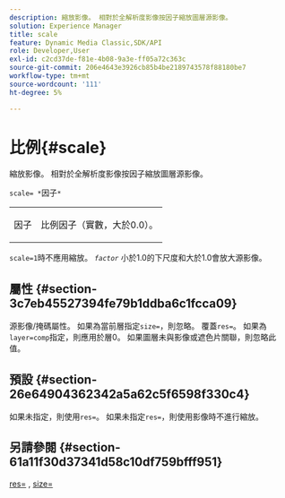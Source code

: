 ```yaml
---
description: 縮放影像。 相對於全解析度影像按因子縮放圖層源影像。
solution: Experience Manager
title: scale
feature: Dynamic Media Classic,SDK/API
role: Developer,User
exl-id: c2cd37de-f81e-4b08-9a3e-ff05a72c363c
source-git-commit: 206e4643e3926cb85b4be2189743578f88180be7
workflow-type: tm+mt
source-wordcount: '111'
ht-degree: 5%

---
```


# 比例{#scale}

縮放影像。 相對於全解析度影像按因子縮放圖層源影像。

`scale= *`因子`*`

<table id="simpletable_AC596A87494A4213A7D1C76612E8F2FD"> 
 <tr class="strow"> 
  <td class="stentry"> <p><span class="varname"> 因子</span> </p> </td> 
  <td class="stentry"> <p>比例因子（實數，大於0.0）。 </p></td> 
 </tr> 
</table>

`scale=1`時不應用縮放。 *`factor`* 小於1.0的下尺度和大於1.0會放大源影像。

## 屬性 {#section-3c7eb45527394fe79b1ddba6c1fcca09}

源影像/掩碼屬性。 如果為當前層指定`size=`，則忽略。 覆蓋`res=`。 如果為`layer=comp`指定，則應用於層0。 如果圖層未與影像或遮色片關聯，則忽略此值。

## 預設 {#section-26e64904362342a5a62c5f6598f330c4}

如果未指定，則使用`res=`。 如果未指定`res=`，則使用影像時不進行縮放。

## 另請參閱 {#section-61a11f30d37341d58c10df759bfff951}

[res=](../../../../../is-api/http-ref/image-serving-api-ref/c-http-protocol-reference/c-command-reference/r-res.md#reference-3d6fe416801148dea0f786f2b5169e55) , [size=](../../../../../is-api/http-ref/image-serving-api-ref/c-http-protocol-reference/c-data-types/r-size.md#reference-04d383f32c7b4003bed9978cb854747b)
